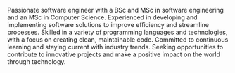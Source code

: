 Passionate software engineer with a BSc and MSc in software engineering and an MSc in Computer Science. Experienced in developing and implementing software solutions to improve efficiency and streamline processes. Skilled in a variety of programming languages and technologies, with a focus on creating clean, maintainable code. Committed to continuous learning and staying current with industry trends. Seeking opportunities to contribute to innovative projects and make a positive impact on the world through technology.
